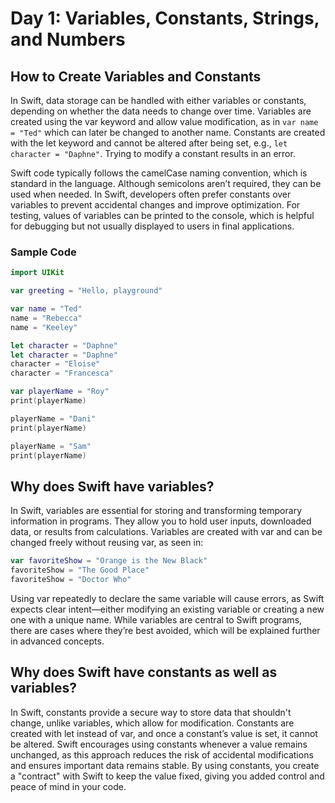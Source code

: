 # Day 1:  Variables, Constants, Strings, and Numbers

## How to Create Variables and Constants


In Swift, data storage can be handled with either variables or constants, depending on whether the data needs to change over time. Variables are created using the var keyword and allow value modification, as in ```var name = "Ted"``` which can later be changed to another name. Constants are created with the let keyword and cannot be altered after being set, e.g., ```let character = "Daphne"```. Trying to modify a constant results in an error.

Swift code typically follows the camelCase naming convention, which is standard in the language. Although semicolons aren’t required, they can be used when needed. In Swift, developers often prefer constants over variables to prevent accidental changes and improve optimization. For testing, values of variables can be printed to the console, which is helpful for debugging but not usually displayed to users in final applications.

### Sample Code

```swift
import UIKit

var greeting = "Hello, playground"

var name = "Ted"
name = "Rebecca"
name = "Keeley"

let character = "Daphne"
let character = "Daphne"
character = "Eloise"
character = "Francesca"

var playerName = "Roy"
print(playerName)

playerName = "Dani"
print(playerName)

playerName = "Sam"
print(playerName)
```

## Why does Swift have variables?

In Swift, variables are essential for storing and transforming temporary information in programs. They allow you to hold user inputs, downloaded data, or results from calculations. Variables are created with var and can be changed freely without reusing var, as seen in:

```swift
var favoriteShow = "Orange is the New Black"
favoriteShow = "The Good Place"
favoriteShow = "Doctor Who"
```

Using var repeatedly to declare the same variable will cause errors, as Swift expects clear intent—either modifying an existing variable or creating a new one with a unique name. While variables are central to Swift programs, there are cases where they’re best avoided, which will be explained further in advanced concepts.

## Why does Swift have constants as well as variables?

In Swift, constants provide a secure way to store data that shouldn't change, unlike variables, which allow for modification. Constants are created with let instead of var, and once a constant’s value is set, it cannot be altered. Swift encourages using constants whenever a value remains unchanged, as this approach reduces the risk of accidental modifications and ensures important data remains stable. By using constants, you create a "contract" with Swift to keep the value fixed, giving you added control and peace of mind in your code.

